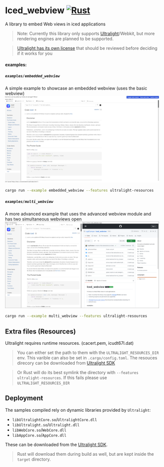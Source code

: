 # Iced_webview [![Rust](https://github.com/LegitCamper/iced_webview/actions/workflows/rust.yml/badge.svg)](https://github.com/LegitCamper/iced_webview/actions/workflows/rust.yml)

A library to embed Web views in iced applications

> Note: Currently this library only supports [Ultralight]/Webkit, but more rendering engines are planned to be supported.

> [Ultralight has its own license](https://ultralig.ht/pricing/) that should be reviewed before deciding if it works for you

#### examples:

##### `examples/embedded_webview`
A simple example to showcase an embedded webview (uses the basic webview)
![image](https://raw.githubusercontent.com/LegitCamper/iced_webview/refs/heads/main/assets/embedded_webview.png)
```sh
cargo run --example embedded_webview --features ultralight-resources
```

##### `examples/multi_webview`
A more advanced example that uses the advanced webview module and has two simultaneous webviews open
![image](https://raw.githubusercontent.com/LegitCamper/iced_webview/refs/heads/main/assets/multi_view.png)
```sh
cargo run --example multi_webview --features ultralight-resources
```

## Extra files (Resources)

Ultralight requires runtime resources. (cacert.pem, icudt67l.dat)

> You can either set the path to them with the `ULTRALIGHT_RESOURCES_DIR` env. This varible can also be set in `.cargo/config.toml`. The resouces direcory can be downloaded from [Ultralight SDK]

> Or Rust will do its best symlink the directory with `--features ultralight-resources`. If this fails please use `ULTRALIGHT_RESOURCES_DIR`

## Deployment

The samples compiled rely on dynamic libraries provided by `Ultralight`:
- `libUltralightCore.so`/`UltralightCore.dll`
- `libUltralight.so`/`Ultralight.dll`
- `libWebCore.so`/`WebCore.dll`
- `libAppCore.so`/`AppCore.dll`

These can be downloaded from the [Ultralight SDK].

> Rust will download them during build as well, but are kept inside the `target` directory.

[Ultralight]: https://ultralig.ht
[Ultralight SDK]: https://ultralig.ht/download/
